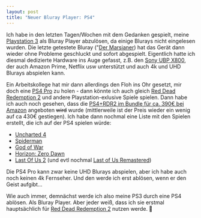 ```yaml
---
layout: post
title: "Neuer Bluray Player: PS4"
---
```


Ich habe in den letzten Tagen/Wochen mit dem Gedanken gespielt, meine [Playstation 3][0] als Bluray Player abzulösen, da einige Blurays nicht eingelesen wurden. Die letzte getestete Bluray ("[Der Marsianer][1]) hat das Gerät dann wieder ohne Probleme geschluckt und sofort abgespielt. Eigentlich hatte ich diesmal dedizierte Hardware ins Auge gefasst, z.B. den [Sony UBP X800][3], der auch Amazon Prime, Netflix usw unterstützt und auch 4k und UHD Blurays abspielen kann.

Ein Arbeitskollege hat mir dann allerdings den Floh ins Ohr gesetzt, mir doch eine [PS4 Pro][2] zu holen - dann könnte ich auch gleich [Red Dead Redemption 2][4] und andere Playstation-exlusive Spiele spielen. Dann habe ich auch noch gesehen, dass die [PS4+RDR2 im Bundle für ca. 390€ bei Amazon][5] angeboten ~~wird~~ wurde (mittlerweile ist der Preis wieder ein wenig auf ca 430€ gestiegen). Ich habe dann nochmal eine Liste mit den Spielen erstellt, die ich auf der PS4 spielen würde:

  * [Uncharted 4][6]
  * [Spiderman][7]
  * [God of War][8]
  * [Horizon: Zero Dawn][9]
  * [Last Of Us 2][10] (und evtl nochmal [Last of Us Remastered][11])

Die PS4 Pro kann zwar keine UHD Blurays abspielen, aber ich habe auch noch keinen 4k Fernseher. Und den werde ich erst ablösen, wenn er den Geist aufgibt...

Wie auch immer, demnächst werde ich also meine PS3 durch eine PS4 ablösen. Als Bluray Player. Aber jeder weiß, dass ich sie erstmal hauptsächlich für [Red Dead Redemption 2][4] nutzen werde. 🤠

[0]: https://www.playstation.com/de-de/explore/ps3/
[1]: https://de.wikipedia.org/wiki/Der_Marsianer_%E2%80%93_Rettet_Mark_Watney
[2]: https://www.playstation.com/de-de/explore/ps4/ps4-pro/
[3]: https://www.sony.de/electronics/blu-ray-disc-player/ubp-x800
[4]: https://www.rockstargames.com/reddeadredemption2/
[5]: https://www.amazon.de/gp/product/B07HQVCC1D/kopisde-21
[6]: https://www.amazon.de/dp/B00KX1LXTI/kopisde-21
[7]: https://www.amazon.de/dp/B01H1QQIGU/kopisde-21
[8]: https://www.amazon.de/dp/B01GVRZZGY/kopisde-21
[9]: https://www.amazon.de/dp/B0766658WB/kopisde-21
[10]: https://www.amazon.de/Last-Us-Part-II-PlayStation/dp/B01MTX8L70/kopisde-21
[11]: https://www.amazon.de/Last-Us-Remastered-PlayStation/dp/B00LWRSJB2/kopisde-21
